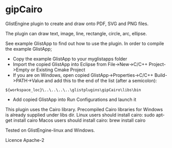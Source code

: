 # gipCairo
GlistEngine plugin to create and draw onto PDF, SVG and PNG files.

The plugin can draw text, image, line, rectangle, circle, arc, ellipse.

See example GlistApp to find out how to use the plugin. In order to compile the example GlistApp;
- Copy the example GlistApp to your myglistapps folder
- Import the copied GlistApp into Eclipse from File->New->C/C++ Project->Empty or Existing Cmake Project
- If you are on Windows, open copied GlistApp->Properties->C/C++ Build->PATH->Value and add this to the end of the list (after a semicolon):
```
${workspace_loc}\..\..\..\..\glistplugins\gipCairo\libs\bin
```
- Add copied GlistApp into Run Configurations and launch it

This plugin uses the Cairo library.
Precompiled Cairo libraries for Windows is already supplied under libs dir.
Linux users should install cairo: sudo apt-get install cairo
Macos users should install cairo: brew install cairo

Tested on GlistEngine-linux and Windows.

Licence Apache-2

